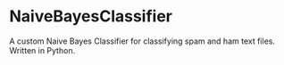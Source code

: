 # NaiveBayesClassifier
A custom Naive Bayes Classifier for classifying spam and ham text files. Written in Python.

